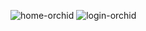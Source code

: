 ![home-orchid](https://github.com/Alejandro-Jimenez-Daza/CRUD-ORCHID/assets/94633477/fb9af125-c9f2-41ca-a370-dea7fda47e25)
![login-orchid](https://github.com/Alejandro-Jimenez-Daza/CRUD-ORCHID/assets/94633477/760f4cb8-c1f4-4c9c-9262-e60f4a27a58d)
